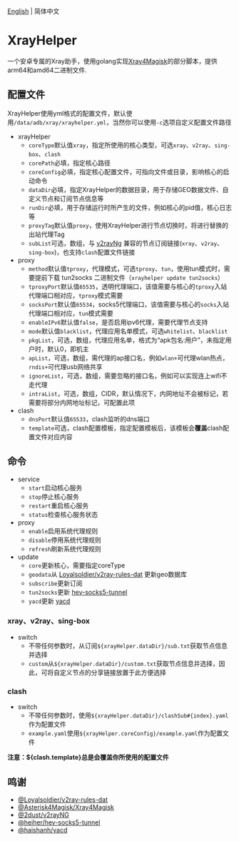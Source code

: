[English](README.md) | 简体中文

# XrayHelper  
一个安卓专属的Xray助手，使用golang实现[Xray4Magisk](https://github.com/Asterisk4Magisk/Xray4Magisk)的部分脚本，提供arm64和amd64二进制文件.

## 配置文件  
XrayHelper使用yml格式的配置文件，默认使用`/data/adb/xray/xrayhelper.yml`，当然你可以使用`-c`选项自定义配置文件路径
- xrayHelper  
    - `coreType`默认值`xray`，指定所使用的核心类型，可选`xray`、`v2ray`、`sing-box`、`clash`
    - `corePath`必填，指定核心路径
    - `coreConfig`必填，指定核心配置文件，可指向文件或目录，影响核心的启动命令
    - `dataDir`必填，指定XrayHelper的数据目录，用于存储GEO数据文件、自定义节点和订阅节点信息等
    - `runDir`必填，用于存储运行时所产生的文件，例如核心的pid值，核心日志等
    - `proxyTag`默认值`proxy`，使用XrayHelper进行节点切换时，将进行替换的出站代理Tag
    - `subList`可选，数组，与 [v2rayNg](https://github.com/2dust/v2rayNG) 兼容的节点订阅链接(`xray`、`v2ray`、`sing-box`)，也支持`clash`配置文件链接
- proxy  
    - `method`默认值`tproxy`，代理模式，可选`tproxy`、`tun`，使用tun模式时，需要提前下载 tun2socks 二进制文件（`xrayhelper update tun2socks`）
    - `tproxyPort`默认值`65535`，透明代理端口，该值需要与核心的`tproxy`入站代理端口相对应，`tproxy`模式需要
    - `socksPort`默认值`65534`，socks5代理端口，该值需要与核心的`socks`入站代理端口相对应，`tun`模式需要
    - `enableIPv6`默认值`false`，是否启用ipv6代理，需要代理节点支持
    - `mode`默认值`blacklist`，代理应用名单模式，可选`whitelist`、`blacklist`
    - `pkgList`，可选，数组，代理应用名单，格式为“apk包名:用户”，未指定用户时，默认0，即机主
    - `apList`，可选，数组，需代理的ap接口名，例如`wlan+`可代理wlan热点，`rndis+`可代理usb网络共享
    - `ignoreList`，可选，数组，需要忽略的接口名，例如可以实现连上wifi不走代理
    - `intraList`，可选，数组，CIDR，默认情况下，内网地址不会被标记，若需要将部分内网地址标记，可配置此项
- clash
    - `dnsPort`默认值`65533`，clash监听的dns端口
    - `template`可选，clash配置模板，指定配置模板后，该模板会**覆盖**clash配置文件对应内容

## 命令
- service
    - `start`启动核心服务
    - `stop`停止核心服务
    - `restart`重启核心服务
    - `status`检查核心服务状态
- proxy
    - `enable`启用系统代理规则
    - `disable`停用系统代理规则
    - `refresh`刷新系统代理规则
- update
    - `core`更新核心，需要指定coreType
    - `geodata`从 [Loyalsoldier/v2ray-rules-dat](https://github.com/Loyalsoldier/v2ray-rules-dat) 更新geo数据库
    - `subscribe`更新订阅
    - `tun2socks`更新 [hev-socks5-tunnel](https://github.com/heiher/hev-socks5-tunnel)  
    - `yacd`更新 [yacd](https://github.com/haishanh/yacd)
### xray、v2ray、sing-box  
- switch  
    - 不带任何参数时，从订阅`${xrayHelper.dataDir}/sub.txt`获取节点信息并选择
    - `custom`从`${xrayHelper.dataDir}/custom.txt`获取节点信息并选择，因此，可将自定义节点的分享链接放置于此方便选择
### clash
- switch  
  - 不带任何参数时，使用`${xrayHelper.dataDir}/clashSub#{index}.yaml`作为配置文件
  - `example.yaml`使用`${xrayHelper.coreConfig}/example.yaml`作为配置文件

**注意：${clash.template}总是会覆盖你所使用的配置文件**  

## 鸣谢
- [@Loyalsoldier/v2ray-rules-dat](https://github.com/Loyalsoldier/v2ray-rules-dat)
- [@Asterisk4Magisk/Xray4Magisk](https://github.com/Asterisk4Magisk/Xray4Magisk)
- [@2dust/v2rayNG](https://github.com/2dust/v2rayNG)
- [@heiher/hev-socks5-tunnel](https://github.com/heiher/hev-socks5-tunnel)
- [@haishanh/yacd](https://github.com/haishanh/yacd)
